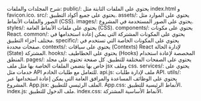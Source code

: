 شرح المجلدات والملفات:
public/: يحتوي على الملفات الثابتة مثل index.html و favicon.ico.
src/: يحتوي على جميع أكواد التطبيق.
assets/: يحتوي على الموارد مثل الصور والملفات الأنماط (CSS).
images/: يحتوي على الصور المستخدمة في المشروع.
styles/: يحتوي على ملفات الأنماط العامة (CSS).
components/: يحتوي على مكونات React.
common/: يحتوي على المكونات المشتركة التي يمكن إعادة استخدامها في مختلف أجزاء التطبيق.
specific/: يحتوي على المكونات الخاصة التي تستخدم في صفحات محددة.
contexts/: يحتوي على سياقات (Contexts) React لإدارة الحالة (State) المشتركة.
hooks/: يحتوي على الخطاطيف (Hooks) المخصصة لإعادة استخدام المنطق.
pages/: يحتوي على الصفحات المختلفة للتطبيق.
كل صفحة تحتوي على مجلد خاص بها يتضمن الملفات الخاصة بها مثل ملف jsx وملف css.
services/: يحتوي على خدمات مثل API للتعامل مع طلبات الخادم.
api.js: ملف لإدارة طلبات API.
utils/: يحتوي على الوظائف المساعدة والمرافق العامة التي يمكن إعادة استخدامها عبر المشروع.
App.jsx: الملف الرئيسي للتطبيق.
App.css: الأنماط الرئيسية للتطبيق.
index.js: ملف الدخول للتطبيق.
index.css: الأنماط الأساسية المشتركة.